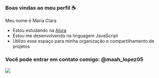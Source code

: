 ### Boas vindas ao meu perfil ☕

Meu nome é Maria Clara
- Estou estudando na [Alura](https://www.alura.com.br)
- Estou me desenvolvendo na linguagem JavaScript
- Utilizo esse espaço para minha organização e compartilhamento de projetos
 ### Você pode entrar em contato comigo: @maah_lopez05

 ![](https://tenor.com/pt-BR/view/happy-dance-party-dancing-bff-gif-16628559)
 
